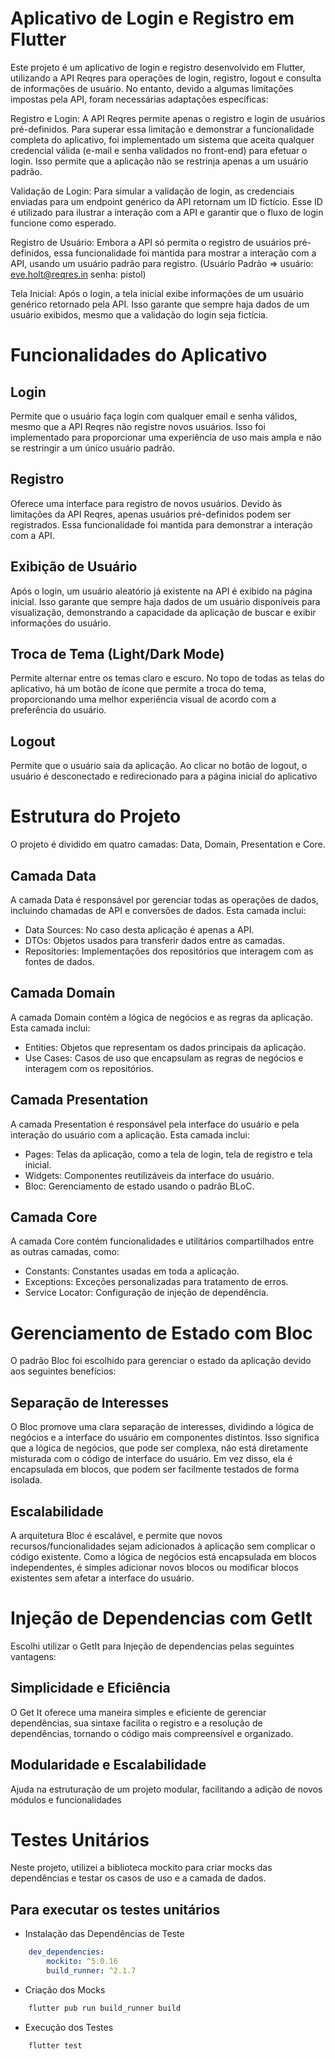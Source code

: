 # Aplicativo de Login e Registro em Flutter
Este projeto é um aplicativo de login e registro desenvolvido em Flutter, utilizando a API Reqres para operações de login, registro, logout e consulta de informações de usuário. No entanto, devido a algumas limitações impostas pela API, foram necessárias adaptações específicas:

Registro e Login: A API Reqres permite apenas o registro e login de usuários pré-definidos. Para superar essa limitação e demonstrar a funcionalidade completa do aplicativo, foi implementado um sistema que aceita qualquer credencial válida (e-mail e senha validados no front-end) para efetuar o login. Isso permite que a aplicação não se restrinja apenas a um usuário padrão.

Validação de Login: Para simular a validação de login, as credenciais enviadas para um endpoint genérico da API retornam um ID fictício. Esse ID é utilizado para ilustrar a interação com a API e garantir que o fluxo de login funcione como esperado.

Registro de Usuário: Embora a API só permita o registro de usuários pré-definidos, essa funcionalidade foi mantida para mostrar a interação com a API, usando um usuário padrão para registro. (Usuário Padrão => usuário: eve.holt@reqres.in senha: pistol)

Tela Inicial: Após o login, a tela inicial exibe informações de um usuário genérico retornado pela API. Isso garante que sempre haja dados de um usuário exibidos, mesmo que a validação do login seja fictícia.


# Funcionalidades do Aplicativo
## Login
Permite que o usuário faça login com qualquer email e senha válidos, mesmo que a API Reqres não registre novos usuários. Isso foi implementado para proporcionar uma experiência de uso mais ampla e não se restringir a um único usuário padrão.

## Registro
Oferece uma interface para registro de novos usuários. Devido às limitações da API Reqres, apenas usuários pré-definidos podem ser registrados. Essa funcionalidade foi mantida para demonstrar a interação com a API.

## Exibição de Usuário
Após o login, um usuário aleatório já existente na API é exibido na página inicial. Isso garante que sempre haja dados de um usuário disponíveis para visualização, demonstrando a capacidade da aplicação de buscar e exibir informações do usuário.

## Troca de Tema (Light/Dark Mode)
Permite alternar entre os temas claro e escuro. No topo de todas as telas do aplicativo, há um botão de ícone que permite a troca do tema, proporcionando uma melhor experiência visual de acordo com a preferência do usuário.

## Logout
Permite que o usuário saia da aplicação. Ao clicar no botão de logout, o usuário é desconectado e redirecionado para a página inicial do aplicativo


# Estrutura do Projeto
O projeto é dividido em quatro camadas: Data, Domain, Presentation e Core.

## Camada Data
A camada Data é responsável por gerenciar todas as operações de dados, incluindo chamadas de API e conversões de dados. Esta camada inclui:

- Data Sources: No caso desta aplicação é apenas a API.
- DTOs: Objetos usados para transferir dados entre as camadas.
- Repositories: Implementações dos repositórios que interagem com as fontes de dados.

## Camada Domain
A camada Domain contém a lógica de negócios e as regras da aplicação. Esta camada inclui:

- Entities: Objetos que representam os dados principais da aplicação.
- Use Cases: Casos de uso que encapsulam as regras de negócios e interagem com os repositórios.

## Camada Presentation
A camada Presentation é responsável pela interface do usuário e pela interação do usuário com a aplicação. Esta camada inclui:

- Pages: Telas da aplicação, como a tela de login, tela de registro e tela inicial.
- Widgets: Componentes reutilizáveis da interface do usuário.
- Bloc: Gerenciamento de estado usando o padrão BLoC.

## Camada Core
A camada Core contém funcionalidades e utilitários compartilhados entre as outras camadas, como:

- Constants: Constantes usadas em toda a aplicação.
- Exceptions: Exceções personalizadas para tratamento de erros.
- Service Locator: Configuração de injeção de dependência.


# Gerenciamento de Estado com Bloc

O padrão Bloc foi escolhido para gerenciar o estado da aplicação devido aos seguintes benefícios:

## Separação de Interesses
O Bloc promove uma clara separação de interesses, dividindo a lógica de negócios e a interface do usuário em componentes distintos. Isso significa que a lógica de negócios, que pode ser complexa, não está diretamente misturada com o código de interface do usuário. Em vez disso, ela é encapsulada em blocos, que podem ser facilmente testados de forma isolada.

## Escalabilidade
A arquitetura Bloc é escalável, e permite que novos recursos/funcionalidades sejam adicionados à aplicação sem complicar o código existente. Como a lógica de negócios está encapsulada em blocos independentes, é simples adicionar novos blocos ou modificar blocos existentes sem afetar a interface do usuário. 


# Injeção de Dependencias com GetIt

Escolhi utilizar o GetIt para Injeção de dependencias pelas seguintes vantagens:

## Simplicidade e Eficiência
O Get It oferece uma maneira simples e eficiente de gerenciar dependências, sua sintaxe facilita o registro e a resolução de dependências, tornando o código mais compreensível e organizado.

## Modularidade e Escalabilidade
Ajuda na estruturação de um projeto modular, facilitando a adição de novos módulos e funcionalidades

# Testes Unitários
Neste projeto, utilizei a biblioteca mockito para criar mocks das dependências e testar os casos de uso e a camada de dados.

## Para executar os testes unitários

- Instalação das Dependências de Teste
```yaml
    dev_dependencies:
        mockito: ^5.0.16
        build_runner: ^2.1.7
```

- Criação dos Mocks
```sh
    flutter pub run build_runner build
```

- Execução dos Testes
```sh
    flutter test
```